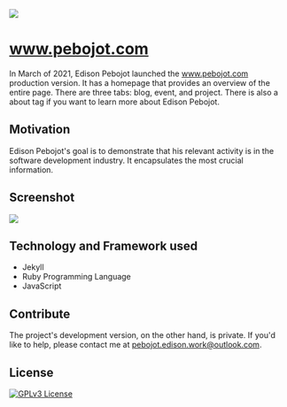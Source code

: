 <img src="https://user-images.githubusercontent.com/38276345/113077296-788d1080-9203-11eb-82c0-93c385469856.png" class="rounded img-fluid">

# www.pebojot.com
In March of 2021, Edison Pebojot launched the www.pebojot.com production version. It has a homepage that provides an overview of the entire page. There are three tabs: blog, event, and project. There is also a about tag if you want to learn more about Edison Pebojot.

## Motivation
Edison Pebojot's goal is to demonstrate that his relevant activity is in the software development industry. It encapsulates the most crucial information.

## Screenshot
<img src="https://user-images.githubusercontent.com/38276345/113078688-2dc0c800-9206-11eb-846f-33ff5bc6ecc5.jpeg" />


## Technology and Framework used
- Jekyll
- Ruby Programming Language
- JavaScript

## Contribute
The project's development version, on the other hand, is private. If you'd like to help, please contact me at pebojot.edison.work@outlook.com.

## License
[![GPLv3 License](https://img.shields.io/badge/License-GPL%20v3-yellow.svg)](https://opensource.org/licenses/)